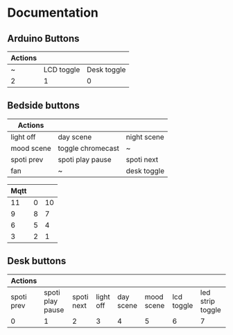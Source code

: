 # Documentation

## Arduino Buttons

| Actions    |                  |             | 
| ---------- | ---------------- | ----------- | 
| ~          | LCD toggle       | Desk toggle | 
| 2  | 1 | 0  |


## Bedside buttons

| Actions    |                  |             |
| ---------- | ---------------- | ----------- |
| light off  | day scene        | night scene |
| mood scene | toggle chromecast| ~           |
| spoti prev | spoti play pause | spoti next  |
| fan        | ~                | desk toggle |

| Mqtt |     |     |
| ---- | --- | --- |
| 11   | 0   | 10  |
| 9    | 8   | 7   |
| 6    | 5   | 4   |
| 3    | 2   | 1   |

## Desk buttons

| Actions    |                  |             |            |              |           |            |              |
| ---------- | ---------------- | ----------- | ---------- | ----------- | ----------- |----------- |----------- |
| spoti prev | spoti play pause | spoti next  | light off  | day scene  |  mood scene | lcd toggle | led strip toggle |
| 0|1|2|3|4|5|6|7|
